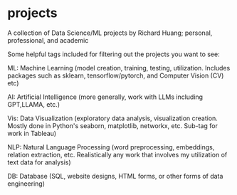 # projects
A collection of Data Science/ML projects by Richard Huang; personal, professional, and academic

Some helpful tags included for filtering out the projects you want to see:

ML: Machine Learning (model creation, training, testing, utilization. Includes packages such as sklearn, tensorflow/pytorch, and Computer Vision (CV) etc)

AI: Artificial Intelligence (more generally, work with LLMs including GPT,LLAMA, etc.)

Vis: Data Visualization (exploratory data analysis, visualization creation. Mostly done in Python's seaborn, matplotlib, networkx, etc. Sub-tag for work in Tableau)

NLP: Natural Language Processing (word preprocessing, embeddings, relation extraction, etc. Realistically any work that involves my utilization of text data for analysis)

DB: Database (SQL, website designs, HTML forms, or other forms of data engineering)

